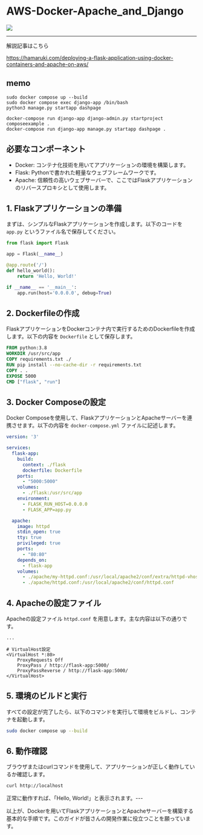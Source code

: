 # AWS-Docker-Apache_and_Django

![](https://private-user-images.githubusercontent.com/108736814/288289725-829bc2b6-95a7-479e-84a6-cd648847dfd1.png?jwt=eyJhbGciOiJIUzI1NiIsInR5cCI6IkpXVCJ9.eyJpc3MiOiJnaXRodWIuY29tIiwiYXVkIjoicmF3LmdpdGh1YnVzZXJjb250ZW50LmNvbSIsImtleSI6ImtleTEiLCJleHAiOjE3MDE4NDA1MDksIm5iZiI6MTcwMTg0MDIwOSwicGF0aCI6Ii8xMDg3MzY4MTQvMjg4Mjg5NzI1LTgyOWJjMmI2LTk1YTctNDc5ZS04NGE2LWNkNjQ4ODQ3ZGZkMS5wbmc_WC1BbXotQWxnb3JpdGhtPUFXUzQtSE1BQy1TSEEyNTYmWC1BbXotQ3JlZGVudGlhbD1BS0lBSVdOSllBWDRDU1ZFSDUzQSUyRjIwMjMxMjA2JTJGdXMtZWFzdC0xJTJGczMlMkZhd3M0X3JlcXVlc3QmWC1BbXotRGF0ZT0yMDIzMTIwNlQwNTIzMjlaJlgtQW16LUV4cGlyZXM9MzAwJlgtQW16LVNpZ25hdHVyZT03MDE1NTI4MmQwZTZmN2EyZDNjMmYwOTI1MzI2Njc2MGYwZTVkYjcwNjZjOTgwOWU1Zjg0ZGI3Y2MzYjljMWIyJlgtQW16LVNpZ25lZEhlYWRlcnM9aG9zdCZhY3Rvcl9pZD0wJmtleV9pZD0wJnJlcG9faWQ9MCJ9.kCmuLxeG-14_V1p_2eu5BM9qriOIye-vDMIwAGUCUFM)

---

解説記事はこちら

https://hamaruki.com/deploying-a-flask-application-using-docker-containers-and-apache-on-aws/


## memo

```
sudo docker compose up --build
sudo docker compose exec django-app /bin/bash
python3 manage.py startapp dashpage

docker-compose run django-app django-admin.py startproject composeexample .
docker-compose run django-app manage.py startapp dashpage .

```

## 必要なコンポーネント
- Docker: コンテナ化技術を用いてアプリケーションの環境を構築します。
- Flask: Pythonで書かれた軽量なウェブフレームワークです。
- Apache: 信頼性の高いウェブサーバーで、ここではFlaskアプリケーションのリバースプロキシとして使用します。

## 1. Flaskアプリケーションの準備

まずは、シンプルなFlaskアプリケーションを作成します。以下のコードを `app.py` というファイル名で保存してください。

```python
from flask import Flask

app = Flask(__name__)

@app.route('/')
def hello_world():
    return 'Hello, World!'

if __name__ == '__main__':
    app.run(host='0.0.0.0', debug=True)
```


## 2. Dockerfileの作成

FlaskアプリケーションをDockerコンテナ内で実行するためのDockerfileを作成します。以下の内容を `Dockerfile` として保存します。

```Dockerfile
FROM python:3.8
WORKDIR /usr/src/app
COPY requirements.txt ./
RUN pip install --no-cache-dir -r requirements.txt
COPY . .
EXPOSE 5000
CMD ["flask", "run"]
```


## 3. Docker Composeの設定

Docker Composeを使用して、FlaskアプリケーションとApacheサーバーを連携させます。以下の内容を `docker-compose.yml` ファイルに記述します。

```yaml
version: '3'

services:
  flask-app:
    build:
      context: ./flask
      dockerfile: Dockerfile
    ports:
      - "5000:5000"
    volumes:
      - ./flask:/usr/src/app
    environment:
      - FLASK_RUN_HOST=0.0.0.0
      - FLASK_APP=app.py

  apache:
    image: httpd
    stdin_open: true
    tty: true
    privileged: true
    ports:
      - "80:80"
    depends_on:
      - flask-app
    volumes:
      - ./apache/my-httpd.conf:/usr/local/apache2/conf/extra/httpd-vhosts.conf
      - ./apache/httpd.conf:/usr/local/apache2/conf/httpd.conf
```


## 4. Apacheの設定ファイル

Apacheの設定ファイル `httpd.conf` を用意します。主な内容は以下の通りです。

```apacheconf
...

# VirtualHost設定
<VirtualHost *:80>
    ProxyRequests Off
    ProxyPass / http://flask-app:5000/
    ProxyPassReverse / http://flask-app:5000/
</VirtualHost>
```


## 5. 環境のビルドと実行

すべての設定が完了したら、以下のコマンドを実行して環境をビルドし、コンテナを起動します。

```bash
sudo docker compose up --build
```


## 6. 動作確認

ブラウザまたはcurlコマンドを使用して、アプリケーションが正しく動作しているか確認します。

```bash
curl http://localhost
```



正常に動作すれば、「Hello, World!」と表示されます。---

以上が、Dockerを用いてFlaskアプリケーションとApacheサーバーを構築する基本的な手順です。このガイドが皆さんの開発作業に役立つことを願っています。

